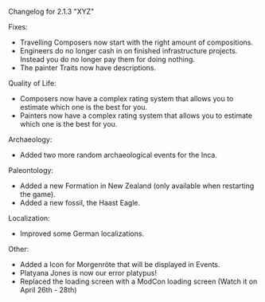 Changelog for 2.1.3 "XYZ"

Fixes:
- Travelling Composers now start with the right amount of compositions.
- Engineers do no longer cash in on finished infrastructure projects. Instead you do no longer pay them for doing nothing.
- The painter Traits now have descriptions.

Quality of Life:
- Composers now have a complex rating system that allows you to estimate which one is the best for you.
- Painters now have a complex rating system that allows you to estimate which one is the best for you.

Archaeology:
- Added two more random archaeological events for the Inca.

Paleontology:
- Added a new Formation in New Zealand (only available when restarting the game).
- Added a new fossil, the Haast Eagle.

Localization:
- Improved some German localizations.

Other:
- Added a Icon for Morgenröte that will be displayed in Events.
- Platyana Jones is now our error platypus!
- Replaced the loading screen with a ModCon loading screen (Watch it on April 26th - 28th)